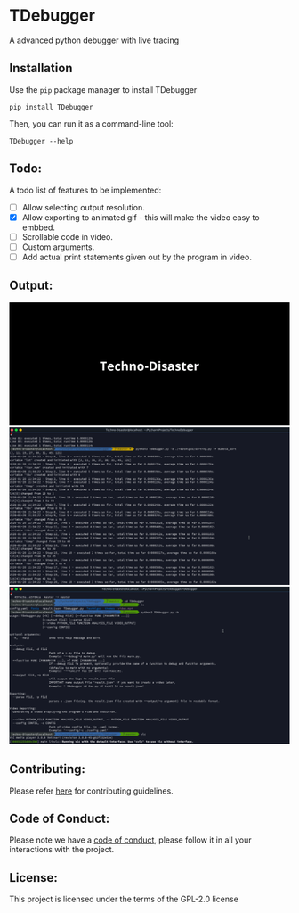 # TDebugger
A advanced python debugger with live tracing
## Installation
Use the `pip` package manager to install TDebugger
```shell script
pip install TDebugger
```
Then, you can run it as a command-line tool:
```shell script
TDebugger --help
```
## Todo: 
A todo list of features to be implemented:
- [ ] Allow selecting output resolution.
- [x] Allow exporting to animated gif - this will make the video easy to embbed.
- [ ] Scrollable code in video.
- [ ] Custom arguments.
- [ ] Add actual print statements given out by the program in video.
## Output:
![video](https://github.com/CCExtractor/TDebugger/raw/master/assets/TDebugger.gif)
![output](https://github.com/CCExtractor/TDebugger/raw/master/assets/py6bubblesort.png)
![config](https://github.com/CCExtractor/TDebugger/raw/master/assets/py8config.png)

## Contributing:
Please refer [here](https://github.com/CCExtractor/TDebugger/blob/master/CONTRIBUTING.md) for contributing guidelines.

## Code of Conduct:
Please note we have a [code of conduct](https://github.com/CCExtractor/TDebugger/blob/master/CODE_OF_CONDUCT.md), please follow it in all your interactions with the project.

## License: 
This project is licensed under the terms of the GPL-2.0 license
